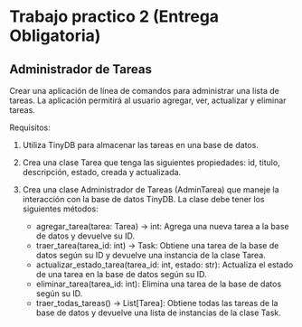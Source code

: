 
# Trabajo practico 2 (Entrega Obligatoria)

## Administrador de Tareas

Crear una aplicación de línea de comandos para administrar una lista de tareas. La aplicación permitirá al usuario agregar, ver, actualizar y eliminar tareas.

Requisitos:

1. Utiliza TinyDB para almacenar las tareas en una base de datos.
2. Crea una clase Tarea que tenga las siguientes propiedades: id, titulo, descripción, estado, creada y actualizada.
3. Crea una clase Administrador de Tareas (AdminTarea) que maneje la interacción con la base de datos TinyDB. La clase debe tener los siguientes métodos:
    
    * agregar_tarea(tarea: Tarea) -> int: Agrega una nueva tarea a la base de datos y devuelve su ID.
    * traer_tarea(tarea_id: int) -> Task: Obtiene una tarea de la base de datos según su ID y devuelve una instancia de la clase Tarea.
    * actualizar_estado_tarea(tarea_id: int, estado: str): Actualiza el estado de una tarea en la base de datos según su ID.
    * eliminar_tarea(tarea_id: int): Elimina una tarea de la base de datos según su ID.
    * traer_todas_tareas() -> List[Tarea]: Obtiene todas las tareas de la base de datos y devuelve una lista de instancias de la clase Task.
